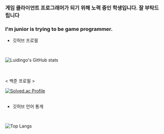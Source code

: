 ### 게임 클라이언트 프로그래머가 되기 위해 노력 중인 학생입니다. 잘 부탁드립니다 <br>
### I'm junior is trying to be game programmer. 

<!--
**Luidingo/Luidingo** is a ✨ _special_ ✨ repository because its `README.md` (this file) appears on your GitHub profile.

Here are some ideas to get you started:

- 🔭 I’m currently working on ...
- 🌱 I’m currently learning ...
- 👯 I’m looking to collaborate on ...
- 🤔 I’m looking for help with ...
- 💬 Ask me about ...
- 📫 How to reach me: ...
- 😄 Pronouns: ...
- ⚡ Fun fact: ...
-->
- 깃허브 프로필
<br>

![Luidingo's GitHub stats](https://github-readme-stats.vercel.app/api?username=Luidingo&show_icons=true&theme=dark)   
<br>
<br>

< 백준 프로필 >
<br>

[![Solved.ac Profile](http://mazassumnida.wtf/api/generate_badge?boj=bobossjung)](https://solved.ac/bobossjung)
<br>
<br>

- 깃허브 언어 통계
<br>

![Top Langs](https://github-readme-stats.vercel.app/api/top-langs/?username=Luidingo&layout=compact&theme=Darcula)
